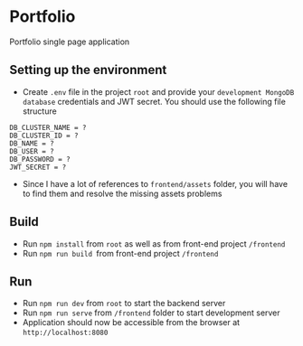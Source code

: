 # Portfolio
Portfolio single page application

## Setting up the environment
* Create `.env` file in the project `root` and provide your `development MongoDB database` credentials and JWT secret. You should use the following file structure
```
DB_CLUSTER_NAME = ?
DB_CLUSTER_ID = ?
DB_NAME = ?
DB_USER = ?
DB_PASSWORD = ?
JWT_SECRET = ?
```
* Since I have a lot of references to `frontend/assets` folder, you will have to find them and resolve the missing assets problems

## Build
* Run `npm install` from `root` as well as from front-end project `/frontend`
* Run `npm run build `from front-end project `/frontend`

## Run
* Run `npm run dev` from `root` to start the backend server
* Run `npm run serve` from `/frontend` folder to start development server
* Application should now be accessible from the browser at `http://localhost:8080`
